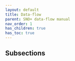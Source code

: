 ```yaml
---
layout: default
title: Data-flow
parent: SNO+ data-flow manual
nav_order: 1
has_children: true
has_toc: true
---
```


## Subsections


